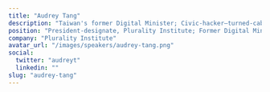 ```yaml
---
title: "Audrey Tang"
description: "Taiwan's former Digital Minister; Civic-hacker–turned-cabinet member; Co-author of *Plurality*"
position: "President-designate, Plurality Institute; Former Digital Minister of Taiwan"
company: "Plurality Institute"
avatar_url: "/images/speakers/audrey-tang.png"
social:
  twitter: "audreyt"
  linkedin: ""
slug: "audrey-tang"
---
```

